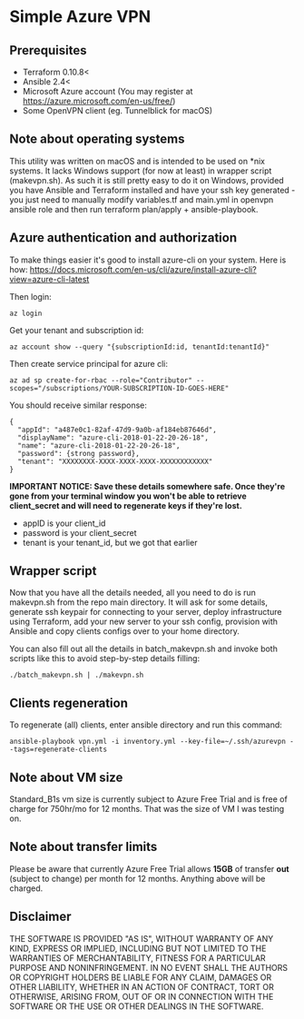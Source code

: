 # Simple Azure VPN

## Prerequisites
* Terraform 0.10.8<
* Ansible 2.4<
* Microsoft Azure account (You may register at https://azure.microsoft.com/en-us/free/)
* Some OpenVPN client (eg. Tunnelblick for macOS)

## Note about operating systems

This utility was written on macOS and is intended to be used on *nix systems. It lacks Windows support (for now at least) in wrapper script (makevpn.sh). As such it is still pretty easy to do it on Windows, provided you have Ansible and Terraform installed and have your ssh key generated - you just need to manually modify variables.tf and main.yml in openvpn ansible role and then run terraform plan/apply + ansible-playbook.

## Azure authentication and authorization

To make things easier it's good to install azure-cli on your system. Here is how: https://docs.microsoft.com/en-us/cli/azure/install-azure-cli?view=azure-cli-latest

Then login:
```
az login
```

Get your tenant and subscription id:
```
az account show --query "{subscriptionId:id, tenantId:tenantId}"
```

Then create service principal for azure cli:

```
az ad sp create-for-rbac --role="Contributor" --scopes="/subscriptions/YOUR-SUBSCRIPTION-ID-GOES-HERE"
```

You should receive similar response:
```
{
  "appId": "a487e0c1-82af-47d9-9a0b-af184eb87646d",
  "displayName": "azure-cli-2018-01-22-20-26-18",
  "name": "azure-cli-2018-01-22-20-26-18",
  "password": {strong password},
  "tenant": "XXXXXXXX-XXXX-XXXX-XXXX-XXXXXXXXXXXX"
}
```
**IMPORTANT NOTICE: Save these details somewhere safe. Once they're gone from your terminal window you won't be able to retrieve client_secret and will need to regenerate keys if they're lost.**

* appID is your client_id
* password is your client_secret
* tenant is your tenant_id, but we got that earlier

## Wrapper script

Now that you have all the details needed, all you need to do is run makevpn.sh from the repo main directory. It will ask for some details, generate ssh keypair for connecting to your server, deploy infrastructure using Terraform, add your new server to your ssh config, provision with Ansible and copy clients configs over to your home directory.

You can also fill out all the details in batch_makevpn.sh and invoke both scripts like this to avoid step-by-step details filling:
```
./batch_makevpn.sh | ./makevpn.sh
```

## Clients regeneration

To regenerate (all) clients, enter ansible directory and run this command:
```
ansible-playbook vpn.yml -i inventory.yml --key-file=~/.ssh/azurevpn --tags=regenerate-clients
```

## Note about VM size

Standard_B1s vm size is currently subject to Azure Free Trial and is free of charge for 750hr/mo for 12 months. That was the size of VM I was testing on.

## Note about transfer limits

Please be aware that currently Azure Free Trial allows **15GB** of transfer **out** (subject to change) per month for 12 months. Anything above will be charged.

## Disclaimer

THE SOFTWARE IS PROVIDED "AS IS", WITHOUT WARRANTY OF ANY KIND, EXPRESS OR
IMPLIED, INCLUDING BUT NOT LIMITED TO THE WARRANTIES OF MERCHANTABILITY,
FITNESS FOR A PARTICULAR PURPOSE AND NONINFRINGEMENT. IN NO EVENT SHALL THE
AUTHORS OR COPYRIGHT HOLDERS BE LIABLE FOR ANY CLAIM, DAMAGES OR OTHER
LIABILITY, WHETHER IN AN ACTION OF CONTRACT, TORT OR OTHERWISE, ARISING FROM,
OUT OF OR IN CONNECTION WITH THE SOFTWARE OR THE USE OR OTHER DEALINGS IN THE
SOFTWARE.